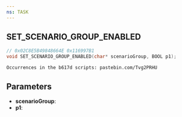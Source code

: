 ```yaml
---
ns: TASK
---
```

## SET_SCENARIO_GROUP_ENABLED

```c
// 0x02C8E5B49848664E 0x116997B1
void SET_SCENARIO_GROUP_ENABLED(char* scenarioGroup, BOOL p1);
```

```
Occurrences in the b617d scripts: pastebin.com/Tvg2PRHU  
```

## Parameters
* **scenarioGroup**: 
* **p1**: 

